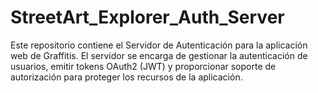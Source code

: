 # StreetArt_Explorer_Auth_Server
Este repositorio contiene el Servidor de Autenticación para la aplicación web de Graffitis. El servidor se encarga de gestionar la autenticación de usuarios, emitir tokens OAuth2 (JWT) y proporcionar soporte de autorización para proteger los recursos de la aplicación.
